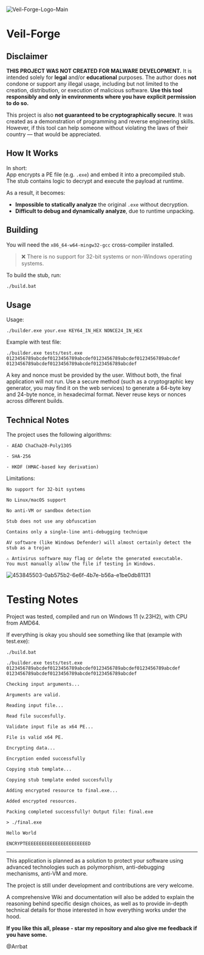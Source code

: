 ![Veil-Forge-Logo-Main](https://github.com/user-attachments/assets/b1bee8bc-b4f7-4933-a057-fbcd09b11b9b)




# Veil-Forge

## Disclaimer

**THIS PROJECT WAS NOT CREATED FOR MALWARE DEVELOPMENT.** 
It is intended solely for **legal** and/or **educational** purposes.   The author does **not** condone or support any illegal usage, including but not limited to the creation, distribution, or execution of malicious software.   **Use this tool responsibly and only in environments where you have explicit permission to do so.** 

This project is also **not guaranteed to be cryptographically secure**. It was created as a demonstration of programming and reverse engineering skills. However, if this tool can help someone without violating the laws of their country — that would be appreciated.

## How It Works

In short:  
App encrypts a PE file (e.g. `.exe`) and embed it into a precompiled stub.  
The stub contains logic to decrypt and execute the payload at runtime.  

As a result, it becomes:
- **Impossible to statically analyze** the original `.exe` without decryption.
- **Difficult to debug and dynamically analyze**, due to runtime unpacking.


## Building

You will need the `x86_64-w64-mingw32-gcc` cross-compiler installed.

> ❌ There is no support for 32-bit systems or non-Windows operating systems.

To build the stub, run:

```bash
./build.bat
```

## Usage

Usage:

```
./builder.exe your.exe KEY64_IN_HEX NONCE24_IN_HEX
```

Example with test file:

```
./builder.exe tests/test.exe  0123456789abcdef0123456789abcdef0123456789abcdef0123456789abcdef 0123456789abcdef0123456789abcdef0123456789abcdef
```

A key and nonce must be provided by the user. Without both, the final application will not run.
Use a secure method (such as a cryptographic key generator, you may find it on the web services) to generate a 64-byte key and 24-byte nonce, in hexadecimal format. Never reuse keys or nonces across different builds.





## Technical Notes
The project uses the following algorithms:

    - AEAD ChaCha20-Poly1305
    
    - SHA-256
    
    - HKDF (HMAC-based key derivation)
    

Limitations:

    No support for 32-bit systems

    No Linux/macOS support

    No anti-VM or sandbox detection

    Stub does not use any obfuscation

    Contains only a single-line anti-debugging technique

    AV software (like Windows Defender) will almost certainly detect the stub as a trojan

    ⚠️ Antivirus software may flag or delete the generated executable.
    You must manually allow the file if testing in Windows. 

![453845503-0ab575b2-6e6f-4b7e-b56a-e1be0db81131](https://github.com/user-attachments/assets/d0080941-d532-4ca8-a13c-06eedca9511e)







# Testing Notes
Project was tested, compiled and run on Windows 11 (v.23H2), with CPU from AMD64.

If everything is okay you should see something like that (example with test.exe):

```
./build.bat                    
```
```
./builder.exe tests/test.exe 0123456789abcdef0123456789abcdef0123456789abcdef0123456789abcdef 0123456789abcdef0123456789abcdef0123456789abcdef

Checking input arguments...

Arguments are valid.

Reading input file...

Read file succesfully.

Validate input file as x64 PE...

File is valid x64 PE.

Encrypting data...

Encryption ended successfully

Copying stub template...

Copying stub template ended succesfully

Adding encrypted resource to final.exe...

Added encrypted resources.

Packing completed successfully! Output file: final.exe
```
```
> ./final.exe   

Hello World

ENCRYPTEEEEEEEEEEEEEEEEEEEEEEED

```
---

This application is planned as a solution to protect your software using advanced technologies such as polymorphism, anti-debugging mechanisms, anti-VM  and more.

The project is still under development and contributions are very welcome.

A comprehensive Wiki and documentation will also be added to explain the reasoning behind specific design choices, as well as to provide in-depth technical details for those interested in how everything works under the hood.

**If you like this all, please - star my repository and also give me feedback if you have some.**

@Arrbat

